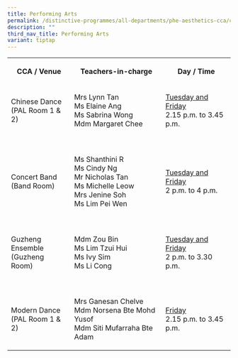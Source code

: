 ```yaml
---
title: Performing Arts
permalink: /distinctive-programmes/all-departments/phe-aesthetics-cca/cca/performing-arts/
description: ""
third_nav_title: Performing Arts
variant: tiptap
---
```

<table>
<tbody>
<tr>
<th rowspan="1" colspan="1">
<p>CCA / Venue</p>
</th>
<th rowspan="1" colspan="1">
<p>Teachers-in-charge</p>
</th>
<th rowspan="1" colspan="1">
<p>Day / Time</p>
</th>
</tr>
<tr>
<td rowspan="1" colspan="1">
<p>Chinese Dance
<br>(PAL Room 1 &amp; 2)
<br>
</p>
</td>
<td rowspan="1" colspan="1">
<p>Mrs Lynn Tan
<br>Ms Elaine Ang
<br>Ms Sabrina Wong
<br>Mdm Margaret Chee</p>
</td>
<td rowspan="1" colspan="1">
<p><u>Tuesday and Friday</u>
<br>2.15 p.m. to 3.45 p.m.
<br>
</p>
</td>
</tr>
<tr>
<td rowspan="1" colspan="3">
<p></p>
</td>
</tr>
<tr>
<td rowspan="1" colspan="1">
<p>Concert Band
<br>(Band Room)</p>
</td>
<td rowspan="1" colspan="1">
<p>Ms Shanthini R
<br>Ms Cindy Ng
<br>Mr Nicholas Tan
<br>Ms Michelle Leow
<br>Mrs Jenine Soh
<br>Ms Lim Pei Wen</p>
</td>
<td rowspan="1" colspan="1">
<p><u>Tuesday and Friday</u>
<br>2 p.m. to 4 p.m.</p>
</td>
</tr>
<tr>
<td rowspan="1" colspan="3">
<p></p>
</td>
</tr>
<tr>
<td rowspan="1" colspan="1">
<p>Guzheng Ensemble
<br>(Guzheng Room)</p>
</td>
<td rowspan="1" colspan="1">
<p>Mdm Zou Bin
<br>Ms Lim Tzui Hui
<br>Ms Ivy Sim
<br>Ms Li Cong</p>
</td>
<td rowspan="1" colspan="1">
<p><u>Tuesday and Friday</u>
<br>2 p.m. to 3.30 p.m.</p>
</td>
</tr>
<tr>
<td rowspan="1" colspan="3">
<p></p>
</td>
</tr>
<tr>
<td rowspan="1" colspan="1">
<p>Modern Dance
<br>(PAL Room 1 &amp; 2)</p>
</td>
<td rowspan="1" colspan="1">
<p>Mrs Ganesan Chelve
<br>Mdm Norsena Bte Mohd Yusof
<br>Mdm Siti Mufarraha Bte Adam</p>
</td>
<td rowspan="1" colspan="1">
<p><u>Friday</u>
<br>2.15 p.m. to 3.45 p.m.</p>
</td>
</tr>
</tbody>
</table>
<p></p>